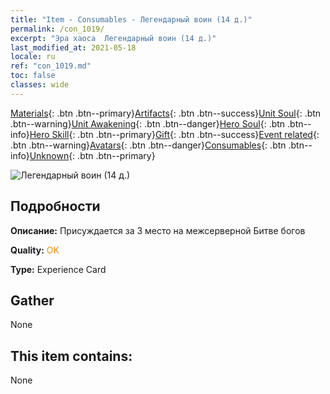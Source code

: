 ```yaml
---
title: "Item - Consumables - Легендарный воин (14 д.)"
permalink: /con_1019/
excerpt: "Эра хаоса  Легендарный воин (14 д.)"
last_modified_at: 2021-05-18
locale: ru
ref: "con_1019.md"
toc: false
classes: wide
---
```

 [Materials](/ItemsRU/){: .btn .btn--primary}[Artifacts](/ItemsRU/Artifacts/){: .btn .btn--success}[Unit Soul](/ItemsRU/UnitSoul/){: .btn .btn--warning}[Unit Awakening](/ItemsRU/UnitAwakening/){: .btn .btn--danger}[Hero Soul](/ItemsRU/HeroSoul/){: .btn .btn--info}[Hero Skill](/ItemsRU/HeroSkill/){: .btn .btn--primary}[Gift](/ItemsRU/Gift/){: .btn .btn--success}[Event related](/ItemsRU/Events/){: .btn .btn--warning}[Avatars](/ItemsRU/Avatars/){: .btn .btn--danger}[Consumables](/ItemsRU/Consumables/){: .btn .btn--info}[Unknown](/ItemsRU/Unknown/){: .btn .btn--primary}

 ![Легендарный воин (14 д.)](/images/a/avatarFrame_61.png)

## Подробности
 **Описание:** Присуждается за 3 место на межсерверной Битве богов

 **Quality:** <span style="color: #FF8C00">OK</span>

 **Type:** Experience Card

## Gather

  None

## This item contains:

  None

